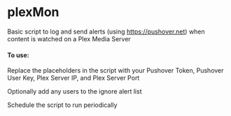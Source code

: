 plexMon
=======

Basic script to log and send alerts (using https://pushover.net) when content is watched on a Plex Media Server

#### To use:

 Replace the placeholders in the script with your Pushover Token, Pushover User Key, Plex Server IP, and Plex Server Port

 Optionally add any users to the ignore alert list

 Schedule the script to run periodically
